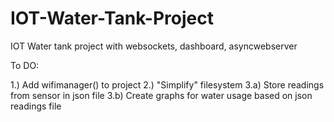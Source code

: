 # IOT-Water-Tank-Project
IOT Water tank project with websockets, dashboard, asyncwebserver


To DO:

1.) Add wifimanager() to project
2.) "Simplify" filesystem
3.a) Store readings from sensor in json file
3.b) Create graphs for water usage based on json readings file

